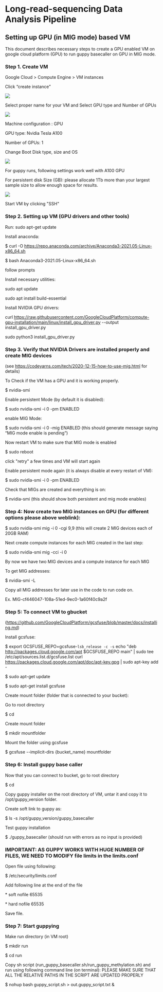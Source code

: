 <h1>Long-read-sequencing Data Analysis Pipeline</h1>
<h2>Setting up GPU (in MIG mode) based VM </h2>

This document describes necessary steps to create a GPU enabled VM on google cloud platform (GPU) to run guppy basecaller on GPU in MIG mode.

### Step 1. Create VM

Google Cloud > Compute Engine > VM instances

Click “create instance”

![](gcp1.jpg)

Select proper name for your VM and Select GPU type and Number of GPUs 

![](gcp2.jpg)

Machine configuration : GPU 

GPU type: Nvidia Tesla A100

Number of GPUs: 1

Change Boot Disk type, size and OS 

![](gcp3.jpg)

For guppy runs, following settings work well with A100 GPU

For persistent disk Size (GB): please allocate  1Tb more than your largest sample size to allow enough space for results.

![](gcp4.jpg)

Start VM by clicking "SSH"

### Step 2. Setting up VM (GPU drivers and other tools)


Run: sudo apt-get update

Install anaconda: 

$ curl -O https://repo.anaconda.com/archive/Anaconda3-2021.05-Linux-x86_64.sh

$ bash Anaconda3-2021.05-Linux-x86_64.sh

follow prompts

Install necessary utilities:

sudo apt update 

sudo apt install build-essential 

Install NVIDIA GPU drivers:

curl https://raw.githubusercontent.com/GoogleCloudPlatform/compute-gpu-installation/main/linux/install_gpu_driver.py --output install_gpu_driver.py

sudo python3 install_gpu_driver.py


### Step 3. Verify that NVIDIA Drivers are installed properly and create MIG devices

(see https://codeyarns.com/tech/2020-12-15-how-to-use-mig.html for details)

To Check if the VM has a GPU and it is working properly.

$ nvidia-smi
 
Enable persistent Mode (by default it is disabled): 

$ sudo nvidia-smi -i 0 -pm ENABLED

enable MIG Mode: 

$ sudo nvidia-smi -i 0 -mig ENABLED (this should generate message saying “MIG mode enable is pending”)

Now restart VM to make sure that MIG mode is enabled

$ sudo reboot

click "retry" a few times and VM will start again

Enable persistent mode again (it is always disable at every restart of VM):

$ sudo nvidia-smi -i 0 -pm ENABLED


Check that MIGs are created and everything is on:

$ nvidia-smi (this should show both persistent and mig mode enables)

### Step 4: Now create two MIG instances on GPU (for different options please above weblink):

$ sudo nvidia-smi mig -i 0 -cgi 9,9 (this will create 2 MIG devices each of 20GB RAM)

Next create compute instances for each MIG created in the last step:

$ sudo nvidia-smi mig -cci -i 0

By now we have two MIG devices and a compute instance for each MIG

To get MIG addresses: 

$ nvidia-smi -L 

Copy all MIG addresses for later use in the code to run code on.

Ex. MIG-cf446047-108a-51ed-9ec0-1a60f40c9a2f


### Step 5: To connect VM to gbucket

(https://github.com/GoogleCloudPlatform/gcsfuse/blob/master/docs/installing.md)

Install gcsfuse: 

$ export GCSFUSE_REPO=gcsfuse-`lsb_release -c -s` echo "deb http://packages.cloud.google.com/apt $GCSFUSE_REPO main" | sudo tee /etc/apt/sources.list.d/gcsfuse.list curl https://packages.cloud.google.com/apt/doc/apt-key.gpg | sudo apt-key add -

$ sudo apt-get update

$ sudo apt-get install gcsfuse

Create mount folder (folder that is connected to your bucket):

Go to root directory

$ cd

Create mount folder 

$ mkdir mountfolder 

Mount the folder using gcsfuse

$ gcsfuse --implicit-dirs {bucket_name} mountfolder

### Step 6: Install guppy base caller

Now that you can connect to bucket, go to root directory 

$ cd 

Copy guppy installer on the root directory of VM, untar it and copy it to /opt/guppy_version folder.

Create soft link to guppy as:

$ ls -s /opt/guppy_version/guppy_basecaller

Test guppy installation

$ ./guppy_basecaller (should run with errors as no input is provided) 


### IMPORTANT: AS GUPPY WORKS WITH HUGE NUMBER OF FILES, WE NEED TO MODIFY file limits in the limits.conf

Open file using following:

$ /etc/security/limits.conf 

Add following line at the end of the file

&#42;               soft    nofile          65535

&#42;               hard    nofile          65535

Save file.

### Step 7: Start guppying

Make run directory (in VM root)

$ mkdir run

$ cd run

Copy sh script (run_guppy_basecaller.sh/run_guppy_methylation.sh) and run using following command line (on terminal): PLEASE MAKE SURE THAT ALL THE RELATIVE PATHS IN THE SCRIPT ARE UPDATED PROPERLY

$ nohup bash guppy_script.sh > out.guppy_script.txt &



